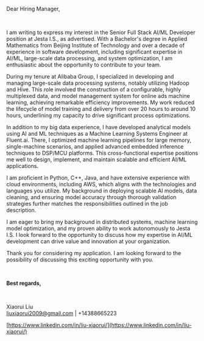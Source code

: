 Dear Hiring Manager,
&nbsp;

&nbsp;

I am writing to express my interest in the Senior Full Stack AI/ML Developer position at Jesta I.S., as advertised. With a Bachelor's degree in Applied Mathematics from Beijing Institute of Technology and over a decade of experience in software development, including significant expertise in AI/ML, large-scale data processing, and system optimization, I am enthusiastic about the opportunity to contribute to your team.

During my tenure at Alibaba Group, I specialized in developing and managing large-scale data processing systems, notably utilizing Hadoop and Hive. This role involved the construction of a configurable, highly multiplexed data, and model management system for online ads machine learning, achieving remarkable efficiency improvements. My work reduced the lifecycle of model training and delivery from over 20 hours to around 10 hours, underlining my capacity to drive significant process optimizations.

In addition to my big data experience, I have developed analytical models using AI and ML techniques as a Machine Learning Systems Engineer at Fluent.ai. There, I optimized machine learning pipelines for large memory, single-machine scenarios, and applied advanced embedded inference techniques to DSP/MCU platforms. This cross-functional expertise positions me well to design, implement, and maintain scalable and efficient AI/ML applications.

I am proficient in Python, C++, Java, and have extensive experience with cloud environments, including AWS, which aligns with the technologies and languages you utilize. My background in deploying scalable AI models, data cleaning, and ensuring model accuracy through thorough validation strategies further matches the responsibilities outlined in the job description.

I am eager to bring my background in distributed systems, machine learning model optimization, and my proven ability to work autonomously to Jesta I.S. I look forward to the opportunity to discuss how my expertise in AI/ML development can drive value and innovation at your organization.

Thank you for considering my application. I am looking forward to the possibility of discussing this exciting opportunity with you.
&nbsp;

&nbsp;

**Best regards,** 
&nbsp;

&nbsp;

Xiaorui Liu  
liuxiaorui2009@gmail.com | +14388665223

[https://www.linkedin.com/in/liu-xiaorui/](https://www.linkedin.com/in/liu-xiaorui/)

